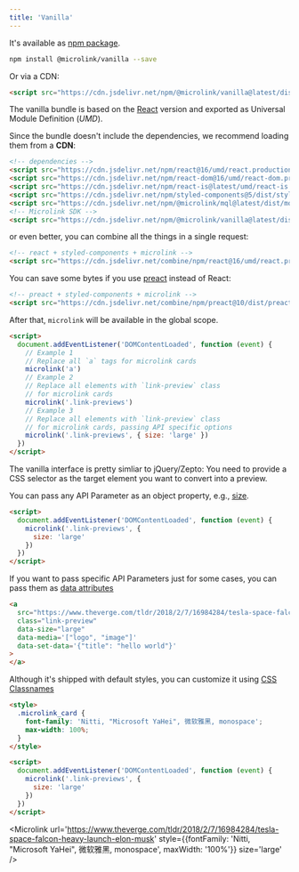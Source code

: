 ```yaml
---
title: 'Vanilla'
---
```


It's available as [npm package](https://www.npmjs.com/package/@microlink/vanilla).

```bash
npm install @microlink/vanilla --save
```

Or via a CDN:

```html
<script src="https://cdn.jsdelivr.net/npm/@microlink/vanilla@latest/dist/microlink.min.js"></script>
```

The vanilla bundle is based on the [React](/docs/sdk/integrations/react) version and exported as Universal Module Definition (_UMD_).

Since the bundle doesn't include the dependencies, we recommend loading them from a **CDN**:

```html
<!-- dependencies -->
<script src="https://cdn.jsdelivr.net/npm/react@16/umd/react.production.min.js"></script>
<script src="https://cdn.jsdelivr.net/npm/react-dom@16/umd/react-dom.production.min.js"></script>
<script src="https://cdn.jsdelivr.net/npm/react-is@latest/umd/react-is.production.min.js"></script>
<script src="https://cdn.jsdelivr.net/npm/styled-components@5/dist/styled-components.min.js"></script>
<script src="https://cdn.jsdelivr.net/npm/@microlink/mql@latest/dist/mql.min.js"></script>
<!-- Microlink SDK -->
<script src="https://cdn.jsdelivr.net/npm/@microlink/vanilla@latest/dist/microlink.min.js"></script>
```

or even better, you can combine all the things in a single request:

```html
<!-- react + styled-components + microlink -->
<script src="https://cdn.jsdelivr.net/combine/npm/react@16/umd/react.production.min.js,npm/react-dom@16/umd/react-dom.production.min.js,npm/react-is@16/umd/react-is.production.min.js,npm/styled-components@5/dist/styled-components.min.js,npm/@microlink/mql@latest/dist/mql.min.js,npm/@microlink/vanilla@5/dist/microlink.min.js"></script>
```

You can save some bytes if you use [preact](https://preactjs.com) instead of React:

```html
<!-- preact + styled-components + microlink -->
<script src="https://cdn.jsdelivr.net/combine/npm/preact@10/dist/preact.umd.min.js,npm/preact@10/hooks/dist/hooks.umd.min.js,npm/preact@10/compat/dist/compat.umd.min.js,gh/smoljs/react/react.js,npm/react-is@16/umd/react-is.production.min.js,npm/styled-components@5/dist/styled-components.min.js,npm/@microlink/mql@latest/dist/mql.min.js,npm/@microlink/vanilla@5/dist/microlink.min.js"></script>
```

After that, `microlink` will be available in the global scope.

```html
<script>
  document.addEventListener('DOMContentLoaded', function (event) {
    // Example 1
    // Replace all `a` tags for microlink cards
    microlink('a')
    // Example 2
    // Replace all elements with `link-preview` class
    // for microlink cards
    microlink('.link-previews')
    // Example 3
    // Replace all elements with `link-preview` class
    // for microlink cards, passing API specific options
    microlink('.link-previews', { size: 'large' })
  })
</script>
```

<Figcaption children='We recommend calling the `microlink` method before the DOM finishes loading.' />

The vanilla interface is pretty simliar to jQuery/Zepto: You need to provide a CSS selector as the target element you want to convert into a preview.

<Microlink url='https://www.theverge.com/tldr/2018/2/7/16984284/tesla-space-falcon-heavy-launch-elon-musk' size='large' />

You can pass any API Parameter as an object property, e.g., [size](/docs/sdk/parameters/size/).

```html
<script>
  document.addEventListener('DOMContentLoaded', function (event) {
    microlink('.link-previews', {
      size: 'large'
    })
  })
</script>
```

<Figcaption children='The API parameters passed there will be attached for all the links.' />

If you want to pass specific API Parameters just for some cases, you can pass them as [data attributes](https://developer.mozilla.org/en-US/docs/Learn/HTML/Howto/Use_data_attributes)

```html
<a
  src="https://www.theverge.com/tldr/2018/2/7/16984284/tesla-space-falcon-heavy-launch-elon-musk"
  class="link-preview"
  data-size="large"
  data-media='["logo", "image"]'
  data-set-data='{"title": "hello world"}'
>
</a>
```

<Figcaption children='You can pass objects, arrays, booleans or even JSON structures as data attributes.' />

Although it's shipped with default styles, you can customize it using [CSS Classnames](docs/sdk/getting-started/considerations/#css-classnames)

```html
<style>
  .microlink_card {
    font-family: 'Nitti, "Microsoft YaHei", 微软雅黑, monospace';
    max-width: 100%;
  }
</style>

<script>
  document.addEventListener('DOMContentLoaded', function (event) {
    microlink('.link-previews', {
      size: 'large'
    })
  })
</script>
```

<Microlink url='https://www.theverge.com/tldr/2018/2/7/16984284/tesla-space-falcon-heavy-launch-elon-musk' style={{fontFamily: 'Nitti, "Microsoft YaHei", 微软雅黑, monospace', maxWidth: '100%'}} size='large' />
